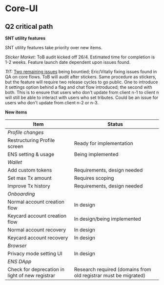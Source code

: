 # Core-UI

## Q2 critical path

**SNT utility features**

SNT utility features take priority over new items.

_Sticker Market:_ ToB audit kicked off 26/4. Estimated time for completion is 1-2 weeks. Feature launch date dependent upon issues found.

_TtT:_ [Two remaining issues](https://github.com/status-im/status-react/issues?q=is%3Aissue+is%3Aopen+label%3Atribute-to-talk) being bountied; Eric/Vitaliy fixing issues found in QA on core flows. ToB will audit after stickers. Same procedure as stickers, but the feature will require two release cycles to go public. One to introduce it settings option behind a flag and chat flow introduced; the second with both. This is to ensure that users who don't update from client n-1 to client n will still be able to interact with users who set tributes. Could be an issue for users who don't update from client n-2 or n-3.  


**New items**

| Item | Status |
| -------- | -------- |
| _Profile changes_     |    | 
| Restructuring Profile screen | Ready for implementation |
| ENS setting & usage | Being implemented |
| _Wallet_ |  |
| Add custom tokens | Requirements, design needed |
| Set max Tx amount | Requires scoping |
| Improve Tx history | Requirements, design needed |
| _Onboarding_ |  |
| Normal account creation flow | In design |
| Keycard account creation flow | In design/being implemented |
| Normal account recovery | In design |
| Keycard account recovery | In design |
| _Browser_ | |
| Privacy mode setting UI | In design |
| _ENS DApp_ | | 
| Check for deprecation in light of new registrar | Research required (domains from old registrar must be migrated) |



